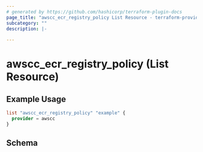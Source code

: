 ```yaml
---
# generated by https://github.com/hashicorp/terraform-plugin-docs
page_title: "awscc_ecr_registry_policy List Resource - terraform-provider-awscc"
subcategory: ""
description: |-
  
---
```


# awscc_ecr_registry_policy (List Resource)



## Example Usage

```terraform
list "awscc_ecr_registry_policy" "example" {
  provider = awscc
}
```

<!-- schema generated by tfplugindocs -->
## Schema
